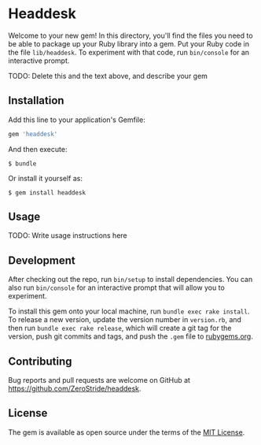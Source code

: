 # Headdesk

Welcome to your new gem! In this directory, you'll find the files you need to be able to package up your Ruby library into a gem. Put your Ruby code in the file `lib/headdesk`. To experiment with that code, run `bin/console` for an interactive prompt.

TODO: Delete this and the text above, and describe your gem

## Installation

Add this line to your application's Gemfile:

```ruby
gem 'headdesk'
```

And then execute:

    $ bundle

Or install it yourself as:

    $ gem install headdesk

## Usage

TODO: Write usage instructions here

## Development

After checking out the repo, run `bin/setup` to install dependencies. You can also run `bin/console` for an interactive prompt that will allow you to experiment.

To install this gem onto your local machine, run `bundle exec rake install`. To release a new version, update the version number in `version.rb`, and then run `bundle exec rake release`, which will create a git tag for the version, push git commits and tags, and push the `.gem` file to [rubygems.org](https://rubygems.org).

## Contributing

Bug reports and pull requests are welcome on GitHub at https://github.com/ZeroStride/headdesk.

## License

The gem is available as open source under the terms of the [MIT License](https://opensource.org/licenses/MIT).
